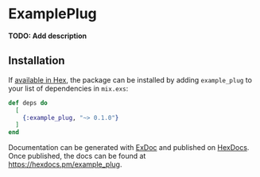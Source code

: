 # ExamplePlug

**TODO: Add description**

## Installation

If [available in Hex](https://hex.pm/docs/publish), the package can be installed
by adding `example_plug` to your list of dependencies in `mix.exs`:

```elixir
def deps do
  [
    {:example_plug, "~> 0.1.0"}
  ]
end
```

Documentation can be generated with [ExDoc](https://github.com/elixir-lang/ex_doc)
and published on [HexDocs](https://hexdocs.pm). Once published, the docs can
be found at <https://hexdocs.pm/example_plug>.


